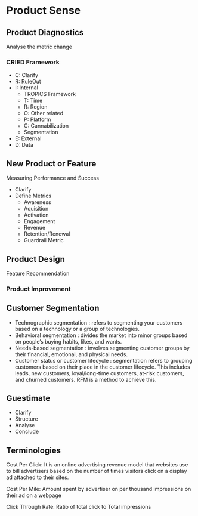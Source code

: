 # Product Sense

## Product Diagnostics

Analyse the metric change

### CRIED Framework

- C: Clarify
- R: RuleOut
- I: Internal
  - TROPICS Framework
  - T: Time
  - R: Region
  - O: Other related
  - P: Platform
  - C: Cannabilization
  - Segmentation
- E: External
- D: Data

## New Product or Feature

Measuring Performance and Success

- Clarify
- Define Metrics
  - Awareness
  - Aquisition
  - Activation
  - Engagement
  - Revenue
  - Retention/Renewal
  - Guardrail Metric

## Product Design

Feature Recommendation

### Product Improvement

## Customer Segmentation

- Technographic segmentation : refers to segmenting your customers based on a technology or a group of technologies.
- Behavioral segmentation : divides the market into minor groups based on people’s buying habits, likes, and wants.
- Needs-based segmentation : involves segmenting customer groups by their financial, emotional, and physical needs.
- Customer status or customer lifecycle : segmentation refers to grouping customers based on their place in the customer lifecycle. This includes leads, new customers, loyal/long-time customers, at-risk customers, and churned customers. RFM is a method to achieve this.

## Guestimate

- Clarify
- Structure
- Analyse
- Conclude

## Terminologies

Cost Per Click: It is an online advertising revenue model that websites use to bill advertisers based on the number of times visitors click on a display ad attached to their sites.

Cost Per Mile: Amount spent by advertiser on per thousand impressions on their ad on a webpage

Click Through Rate: Ratio of total click to Total impressions

